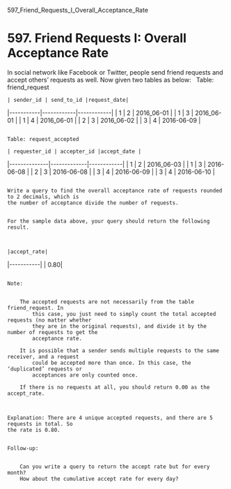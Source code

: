 597_Friend_Requests_I_Overall_Acceptance_Rate
# 597. Friend Requests I: Overall Acceptance Rate

In social network like Facebook or Twitter, people send friend requests and accept others’
    requests as well. Now given two tables as below:
     
    Table: friend_request

    | sender_id | send_to_id |request_date|
|-----------|------------|------------|
| 1         | 2          | 2016_06-01 |
| 1         | 3          | 2016_06-01 |
| 1         | 4          | 2016_06-01 |
| 2         | 3          | 2016_06-02 |
| 3         | 4          | 2016-06-09 |

     
    Table: request_accepted

    | requester_id | accepter_id |accept_date |
|--------------|-------------|------------|
| 1            | 2           | 2016_06-03 |
| 1            | 3           | 2016-06-08 |
| 2            | 3           | 2016-06-08 |
| 3            | 4           | 2016-06-09 |
| 3            | 4           | 2016-06-10 |

     
    Write a query to find the overall acceptance rate of requests rounded to 2 decimals, which is
    the number of acceptance divide the number of requests.

     
    For the sample data above, your query should return the following result.

     

    |accept_rate|
|-----------|
|       0.80|

     
    Note:

    
        The accepted requests are not necessarily from the table friend_request. In
            this case, you just need to simply count the total accepted requests (no matter whether
            they are in the original requests), and divide it by the number of requests to get the
            acceptance rate.
        
        It is possible that a sender sends multiple requests to the same receiver, and a request
            could be accepted more than once. In this case, the ‘duplicated’ requests or
            acceptances are only counted once.
        
        If there is no requests at all, you should return 0.00 as the accept_rate.
    

     
    Explanation: There are 4 unique accepted requests, and there are 5 requests in total. So
    the rate is 0.80.

     
    Follow-up:

    
        Can you write a query to return the accept rate but for every month?
        How about the cumulative accept rate for every day?